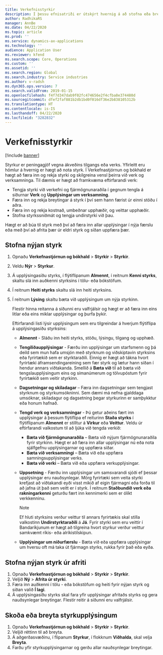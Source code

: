 ```yaml
---
title: Verkefnisstyrkir
description: Í þessu efnisatriði er útskýrt hvernig á að stofna eða breyta styrk.
author: RadhikaRS
manager: AnnBe
ms.date: 04/22/2020
ms.topic: article
ms.prod: ''
ms.service: dynamics-ax-applications
ms.technology: ''
audience: Application User
ms.reviewer: kfend
ms.search.scope: Core, Operations
ms.custom: ''
ms.assetid: ''
ms.search.region: Global
ms.search.industry: Service industries
ms.author: v-radsh
ms.dyn365.ops.version: 7
ms.search.validFrom: 2019-01-15
ms.openlocfilehash: f4f7d347dab9f02fc474656e2f4cfba8e374480d
ms.sourcegitcommit: dfef2faf881b2db1bd0f016df36e2b838105312b
ms.translationtype: HT
ms.contentlocale: is-IS
ms.lasthandoff: 04/22/2020
ms.locfileid: "3282832"
---
```

# <a name="project-grants"></a>Verkefnisstyrkir

[!include [banner](../includes/banner.md)]

Styrkur er peningagjöf vegna ákveðins tilgangs eða verks. Yfirleitt eru hömlur á hvernig er hægt að nota styrk. Í Verkefnastjórnun og bókhald er hægt að færa inn og rekja styrki og skilgreina vensl þeirra við verk og verksamninga. Til dæmis er hægt að framkvæma eftirfarandi verk:

- Tengja styrki við verkefni og fjármögnunaraðila í gegnum tengla á síðurnar **Verk** og **Upplýsingar um verksamning**.
- Færa inn og rekja breytingar á styrk í því sem hann færist úr einni stöðu í aðra.
- Færa inn og rekja kostnað, umbeðnar upphæðir, og veittar upphæðir.
- Stofna styrkssniðmát og tengja undirstyrki við þau.

Hægt er að búa til styrk með því að færa inn allar upplýsingar í nýja færslu eða með því að afrita þær úr eldri styrk og síðan uppfæra þær.

## <a name="create-a-new-grant"></a>Stofna nýjan styrk

1. Opnaðu **Verkefnastjórnun og bókhald** \> **Styrkir** \> **Styrkir**.
2. Veldu **Nýr** \> **Styrkur**.
3. Á upplýsingasíðu styrks, í flýtiflipanum **Almennt**, í reitnum **Kenni styrks**, skaltu slá inn auðkenni styrksins í tölu- eða bókstöfum.
4. Í reitnum **Heiti styrks** skaltu slá inn heiti styrksins.
5. Í reitnum **Lýsing** skaltu bæta við upplýsingum um nýja styrkinn.

    Flestir hinna reitanna á síðunni eru valfrjálsir og hægt er að færa inn eins litlar eða eins miklar upplýsingar og þurfa þykir.

    Eftirfarandi listi lýsir upplýsingum sem eru tilgreindar á hverjum flýtiflipa á upplýsingasíðu styrksins:

    - **Almennt** - Sláðu inn heiti styrks, stöðu, lýsingu, tilgang og upphæð.
    - **Tengiliðaupplýsingar** - Færðu inn upplýsingar um starfsmenn og þá deild sem mun hafa umsjón með styrknum og viðskiptavin styrksins eða fyrirtækið sem er styrktaraðili. Einnig er hægt að tákna hvort fyrirtæki áframsendingareining sem fær styrk og lætur hann síðan í hendur annars viðtakanda. Smellið á **Bæta við** til að bæta við tengslaupplýsingum eins og símanúmerum og tölvupóstum fyrir fyrirtækið sem veitir styrkinn.
    - **Dagsetningar og skiladagar** – Færa inn dagsetningar sem tengjast styrknum og styrkumsókninni. Sem dæmi má nefna gjalddaga umsóknar, skiladagur og dagsetning þegar styrkurinn er samþykktur eða honum hafnað.
    - **Tengd verk og verksamningar** - Þú getur aðeins fært inn upplýsingar á þessum flýtiflipa ef reiturinn **Staða styrks** í flýtiflipanum **Almennt** er stilltur á **Virkur** eða **Veittur**. Veldu úr eftirfarandi valkostum til að ljúka við tengda verkið:

        - **Bæta við fjármögnunaraðila** – Bæta við nýjum fjármögnunaraðila fyrir styrkinn. Hægt er að færa inn allar upplýsingar nú eða nota sjálfgefnu upplýsingarnar og uppfæra síðar.
        - **Bæta við verksamningi** – Bæta við eða uppfæra samningsupplýsingar verks.
        - **Bæta við verki** – Bæta við eða uppfæra verkupplýsingar.

    - **Uppsetning** - Færðu inn upplýsingar um samsvarandi sjóði ef þessar upplýsingar eru nauðsynlegar. Mörg fyrirtæki sem veita styrki krefjast að viðtakandi eyði visst mikið af eigin fjármagni eða forða til að jafna út það sem veitt er í styrk. Í reitnum **Staðbundið verk eða rakningarkenni** geturðu fært inn kennimerki sem er ólíkt verkkenninu.

        > [!NOTE]
        > Ef hluti styrksins verður veittur til annars fyrirtækis skal stilla valkostinn **Undirstyrktaraðili** á **Já**. Fyrir styrki sem eru veittir í Bandaríkjunum er hægt að tilgreina hvort styrkur verður veittur samkvæmt ríkis- eða alríkistilskipun.

    - **Upplýsingar um niðurfærslu** - Bæta við eða uppfæra upplýsingar um hversu oft má taka út fjármagn styrks, rukka fyrir það eða eyða.

## <a name="create-a-new-grant-from-a-copy"></a>Stofna nýjan styrk úr afriti

1. Opnaðu **Verkefnastjórnun og bókhald** \> **Styrkir** \> **Styrkir**.
2. Veljið **Ný** \> **Afrita úr styrki**.
3. Færa inn auðkenni í tölu - eða bókstöfum og heiti fyrir nýjan styrk og síðan valið **Í lagi**.
4. Á upplýsingasíðu styrks skal fara yfir upplýsingar afritaðs styrks og gera nauðsynlegar breytingar. Flestir reitir á síðunni eru valfrjálsir.

## <a name="view-or-modify-grant-details"></a>Skoða eða breyta styrkupplýsingum

1. Opnaðu **Verkefnastjórnun og bókhald** \> **Styrkir** \> **Styrkir**.
2. Veljið réttinn til að breyta.
3. Á aðgerðasvæðinu, í flipanum **Styrkur**, í flokknum **Viðhalda**, skal velja **Breyta**.
4. Farðu yfir styrkupplýsingarnar og gerðu allar nauðsynlegar breytingar.
